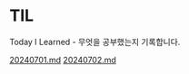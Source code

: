 # TIL
Today I Learned - 무엇을 공부했는지 기록합니다.


[20240701.md](./TIL/20240701.md)
[20240702.md](./TIL/20240702.md)